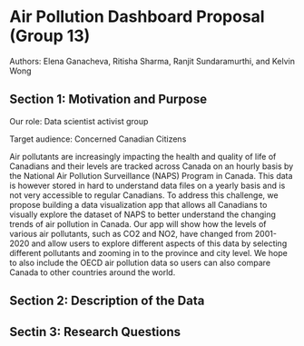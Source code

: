 # Air Pollution Dashboard Proposal (Group 13)

Authors: Elena Ganacheva, Ritisha Sharma, Ranjit Sundaramurthi, and Kelvin Wong

## Section 1: Motivation and Purpose

Our role: Data scientist activist group

Target audience: Concerned Canadian Citizens

Air pollutants are increasingly impacting the health and quality of life of Canadians and their levels are tracked across Canada on an hourly basis by the National Air Pollution Surveillance (NAPS) Program in Canada. This data is however stored in hard to understand data files on a yearly basis and is not very accessible to regular Canadians. To address this challenge, we propose building a data visualization app that allows all Canadians to visually explore the dataset of NAPS to better understand the changing trends of air pollution in Canada. Our app will show how the levels of various air pollutants, such as CO2 and NO2, have changed from 2001-2020 and allow users to explore different aspects of this data by selecting different pollutants and zooming in to the province and city level. We hope to also include the OECD air pollution data so users can also compare Canada to other countries around the world. 

## Section 2: Description of the Data

## Sectin 3: Research Questions
